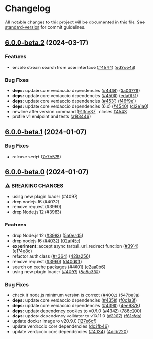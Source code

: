 # Changelog

All notable changes to this project will be documented in this file. See [standard-version](https://github.com/conventional-changelog/standard-version) for commit guidelines.

## [6.0.0-beta.2](https://github.com/verdaccio/verdaccio/compare/v6.0.0-beta.1...v6.0.0-beta.2) (2024-03-17)


### Features

* enable stream search from user interface ([#4544](https://github.com/verdaccio/verdaccio/issues/4544)) ([ed3ce4d](https://github.com/verdaccio/verdaccio/commit/ed3ce4dc93bf96fc262c0bf1e2d38537d66a6540))


### Bug Fixes

* **deps:** update core verdaccio dependencies ([#4436](https://github.com/verdaccio/verdaccio/issues/4436)) ([5a03778](https://github.com/verdaccio/verdaccio/commit/5a037785a1dbcd5f96be027a1f478bd8d2aadd90))
* **deps:** update core verdaccio dependencies ([#4500](https://github.com/verdaccio/verdaccio/issues/4500)) ([eda0f51](https://github.com/verdaccio/verdaccio/commit/eda0f513d07c808c6873b60a0f57caee757d5f13))
* **deps:** update core verdaccio dependencies ([#4531](https://github.com/verdaccio/verdaccio/issues/4531)) ([f46f9e1](https://github.com/verdaccio/verdaccio/commit/f46f9e1b70157b5ff0be7ff118614bd5a9c29e62))
* **deps:** update core verdaccio dependencies (6.x) ([#4540](https://github.com/verdaccio/verdaccio/issues/4540)) ([c12e1a0](https://github.com/verdaccio/verdaccio/commit/c12e1a0b6aa9c9e19b50b19fee143f939f43ed2a))
* newline after version command ([913ce37](https://github.com/verdaccio/verdaccio/commit/913ce37b57814961f8225a5cbd310166a130d4d4)), closes [#4543](https://github.com/verdaccio/verdaccio/issues/4543)
* profile v1 endpoint and tests ([a183446](https://github.com/verdaccio/verdaccio/commit/a183446000f683591fa96d0ea6b79b286de410f2))

## [6.0.0-beta.1](https://github.com/verdaccio/verdaccio/compare/v6.0.0-beta.0...v6.0.0-beta.1) (2024-01-07)


### Bug Fixes

* release script ([7e7b578](https://github.com/verdaccio/verdaccio/commit/7e7b57869e7006d32fa650a0125f080ec1b9387d))

## [6.0.0-beta.0](https://github.com/verdaccio/verdaccio/compare/v5.26.1...v6.0.0-beta.0) (2024-01-07)


### ⚠ BREAKING CHANGES

* using new plugin loader (#4097)
* drop nodejs 16 (#4032)
* remove request (#3960)
* drop Node.js 12 (#3983)

### Features

* drop Node.js 12 ([#3983](https://github.com/verdaccio/verdaccio/issues/3983)) ([5a0ead5](https://github.com/verdaccio/verdaccio/commit/5a0ead5fb6b14a8f26b79fb8a80f33931207ba51))
* drop nodejs 16 ([#4032](https://github.com/verdaccio/verdaccio/issues/4032)) ([02af45c](https://github.com/verdaccio/verdaccio/commit/02af45c8dbbb0afabc97e59fa993b2ff57872644))
* **experiment:** accept async tarball_url_redirect function ([#3914](https://github.com/verdaccio/verdaccio/issues/3914)) ([e174e8c](https://github.com/verdaccio/verdaccio/commit/e174e8c554e8c245bcde558ef94b5cb0bde1881c))
* refactor auth class ([#4364](https://github.com/verdaccio/verdaccio/issues/4364)) ([428a256](https://github.com/verdaccio/verdaccio/commit/428a25662674eca61a2410d7c86e6cd02694e0c3))
* remove request ([#3960](https://github.com/verdaccio/verdaccio/issues/3960)) ([d40d0ff](https://github.com/verdaccio/verdaccio/commit/d40d0ff7b3ee767b1be84220b9e145f78a92b7de))
* search on cache packages ([#4001](https://github.com/verdaccio/verdaccio/issues/4001)) ([c2aa0b6](https://github.com/verdaccio/verdaccio/commit/c2aa0b6d3fab964a93471adc47c8285a02f521c1))
* using new plugin loader ([#4097](https://github.com/verdaccio/verdaccio/issues/4097)) ([8a8a330](https://github.com/verdaccio/verdaccio/commit/8a8a3307a12285707d5a0751e5865b9d0debc54a))


### Bug Fixes

* check if node.js minimum version is correct ([#4002](https://github.com/verdaccio/verdaccio/issues/4002)) ([547ba9a](https://github.com/verdaccio/verdaccio/commit/547ba9a56932705896b7e9b03c8c581c863396b4))
* **deps:** update core verdaccio dependencies ([#4358](https://github.com/verdaccio/verdaccio/issues/4358)) ([f0c1a3f](https://github.com/verdaccio/verdaccio/commit/f0c1a3f7fda3fc95a44f564305227b80ecdd7fca))
* **deps:** update core verdaccio dependencies ([#4390](https://github.com/verdaccio/verdaccio/issues/4390)) ([4ee9878](https://github.com/verdaccio/verdaccio/commit/4ee987809b003a8d8827267a92ec86125046cc6b))
* **deps:** update dependency cookies to v0.9.0 ([#4342](https://github.com/verdaccio/verdaccio/issues/4342)) ([786c200](https://github.com/verdaccio/verdaccio/commit/786c20081fa9665c2411b791238af4b1a6d3f673))
* **deps:** update dependency validator to v13.11.0 ([#3967](https://github.com/verdaccio/verdaccio/issues/3967)) ([f61cfda](https://github.com/verdaccio/verdaccio/commit/f61cfda1c33a020bb1eddb99f0e606f5bf68b499))
* update docker image to v20.9.0 ([127e6cf](https://github.com/verdaccio/verdaccio/commit/127e6cf19ff77e593598b07a4c72e23d3075d5f2))
* update verdaccio core dependencies ([dc3fb46](https://github.com/verdaccio/verdaccio/commit/dc3fb46f76071be29accf1bb1a357474a2a7b0d6))
* update verdaccio core dependencies ([#4034](https://github.com/verdaccio/verdaccio/issues/4034)) ([4ddb220](https://github.com/verdaccio/verdaccio/commit/4ddb220ba50376ab158b5870215d81c5a5e4ea96))
